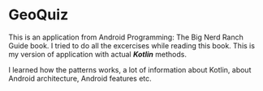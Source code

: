 # GeoQuiz

This is an application from Android Programming: The Big Nerd Ranch Guide book.
I tried to do all the excercises while reading this book. 
This is my version of application with actual <i><b>Kotlin</b></i> methods.

I learned how the patterns works, a lot of information about Kotlin, about Android architecture, Android features etc.

